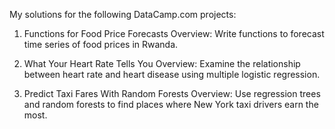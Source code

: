 My solutions for the following DataCamp.com projects:

1) Functions for Food Price Forecasts
      Overview: Write functions to forecast time series of food prices in Rwanda.
        
2) What Your Heart Rate Tells You
      Overview: Examine the relationship between heart rate and heart disease using multiple logistic regression.
       
3) Predict Taxi Fares With Random Forests 
       Overview: Use regression trees and random forests to find places where New York taxi drivers earn the most.     
       
      
